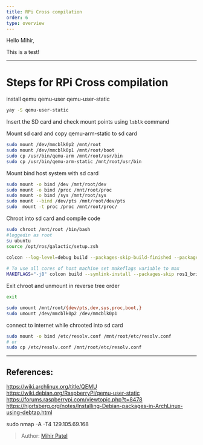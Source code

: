 ```yaml
---
title: RPi Cross compilation
order: 6
type: overview
---
```

<ContentColumn>
Hello Mihir,


This is a test!

--- 
# Steps for RPi Cross compilation
install qemu qemu-user qemu-user-static

```bash
yay -S qemu-user-static
```
Insert the SD card and check mount points using `lsblk` command

Mount sd card and copy qemu-arm-static to sd card

```bash
sudo mount /dev/mmcblk0p2 /mnt/root    
sudo mount /dev/mmcblk0p1 /mnt/root/boot     
sudo cp /usr/bin/qemu-arm /mnt/root/usr/bin  
sudo cp /usr/bin/qemu-arm-static /mnt/root/usr/bin
```
Mount bind host system with sd card
```bash 
sudo mount -o bind /dev /mnt/root/dev  
sudo mount -o bind /proc /mnt/root/proc  
sudo mount -o bind /sys /mnt/root/sys   
sudo mount --bind /dev/pts /mnt/root/dev/pts 
sudo  mount -t proc /proc /mnt/root/proc/ 
```
Chroot into sd card and compile code 
```bash
sudo chroot /mnt/root /bin/bash
#loggedin as root
su ubuntu
source /opt/ros/galactic/setup.zsh
 
colcon --log-level=debug build --packages-skip-build-finished --packages-skip ros1_bridge 

# To use all cores of host machine set makeflags variable to max
MAKEFLAGS="-j8" colcon build --symlink-install --packages-skip ros1_bridge --event-handlers console_direct+ --packages-skip-build-finished 
```
Exit chroot and unmount in reverse tree order
```bash
exit

sudo umount /mnt/root/{dev/pts,dev,sys,proc,boot,}    
sudo umount /dev/mmcblk0p2 /dev/mmcblk0p1  
```
connect to internet while chrooted into sd card
```bash
sudo mount -o bind /etc/resolv.conf /mnt/root/etc/resolv.conf
# or
sudo cp /etc/resolv.conf /mnt/root/etc/resolv.conf
```
-------------------------------------------------------
## References:
https://wiki.archlinux.org/title/QEMU
https://wiki.debian.org/RaspberryPi/qemu-user-static  
https://forums.raspberrypi.com/viewtopic.php?t=8478
https://hjortsberg.org/notes/Installing-Debian-packages-in-ArchLinux-using-debtap.html

sudo nmap -A -T4 129.105.69.168  
</ContentColumn>

> Author: [Mihir Patel](https://github.com/mihyr)
